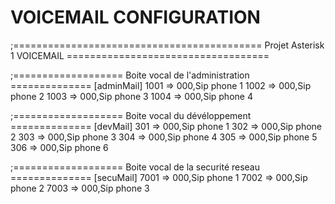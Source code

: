 # VOICEMAIL CONFIGURATION
;=========================================== Projet Asterisk 1 VOICEMAIL ===================================

;=================== Boite vocal de l'administration ==============
[adminMail] 
1001 => 000,Sip phone 1
1002 => 000,Sip phone 2
1003 => 000,Sip phone 3
1004 => 000,Sip phone 4

;=================== Boite vocal du dévéloppement ==============
[devMail]
301 => 000,Sip phone 1
302 => 000,Sip phone 2
303 => 000,Sip phone 3
304 => 000,Sip phone 4
305 => 000,Sip phone 5
306 => 000,Sip phone 6

;=================== Boite vocal de la securité reseau ==============
[secuMail]
7001 => 000,Sip phone 1
7002 => 000,Sip phone 2
7003 => 000,Sip phone 3

